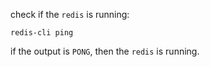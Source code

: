 check if the `redis` is running:
```
redis-cli ping
```
if the output is `PONG`, then the `redis` is running.
